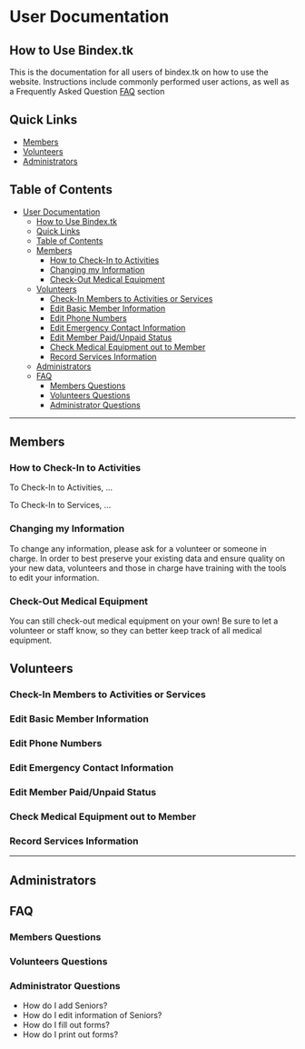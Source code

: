 # User Documentation

## How to Use Bindex.tk

This is the documentation for all users of bindex.tk on how to use the website. Instructions include commonly performed user actions, as well as a Frequently Asked Question [FAQ](#faq) section

## Quick Links

* [Members](#members)
* [Volunteers](#volunteers)
* [Administrators](#administrators)

## Table of Contents

* [User Documentation](#user-documentation)
  * [How to Use Bindex.tk](#how-to-use-bindextk)
  * [Quick Links](#quick-links)
  * [Table of Contents](#table-of-contents)
  * [Members](#members)
    * [How to Check-In to Activities](#how-to-check-in-to-activities)
    * [Changing my Information](#changing-my-information)
    * [Check-Out Medical Equipment](#check-out-medical-equipment)
  * [Volunteers](#volunteers)
    * [Check-In Members to Activities or Services](#check-in-members-to-activities-or-services)
    * [Edit Basic Member Information](#edit-basic-member-information)
    * [Edit Phone Numbers](#edit-phone-numbers)
    * [Edit Emergency Contact Information](#edit-emergency-contact-information)
    * [Edit Member Paid/Unpaid Status](#edit-member-paidunpaid-status)
    * [Check Medical Equipment out to Member](#check-medical-equipment-out-to-member)
    * [Record Services Information](#record-services-information)
  * [Administrators](#administrators)
  * [FAQ](#faq)
    * [Members Questions](#members-questions)
    * [Volunteers Questions](#volunteers-questions)
    * [Administrator Questions](#administrator-questions)

---

## Members

### How to Check-In to Activities

To Check-In to Activities, ...

To Check-In to Services, ...

### Changing my Information

To change any information, please ask for a volunteer or someone in charge. In order to best preserve your existing data and ensure quality on your new data, volunteers and those in charge have training with the tools to edit your information.

### Check-Out Medical Equipment

You can still check-out medical equipment on your own! Be sure to let a volunteer or staff know, so they can better keep track of all medical equipment.

## Volunteers

### Check-In Members to Activities or Services

### Edit Basic Member Information

### Edit Phone Numbers

### Edit Emergency Contact Information

### Edit Member Paid/Unpaid Status

### Check Medical Equipment out to Member

### Record Services Information

---

## Administrators

## FAQ

### Members Questions

### Volunteers Questions

### Administrator Questions

* How do I add Seniors?
* How do I edit information of Seniors?
* How do I fill out forms?
* How do I print out forms?
